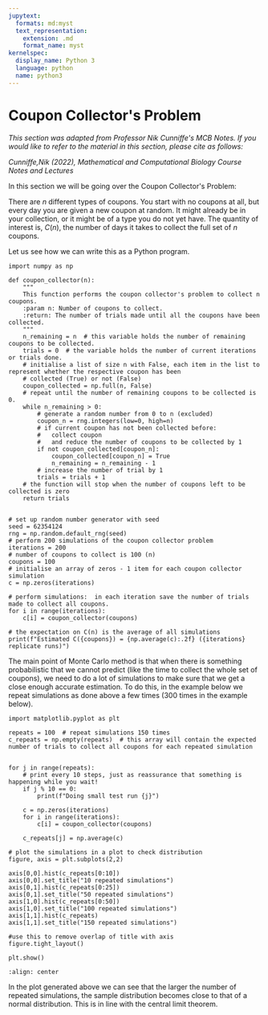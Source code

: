 ```yaml
---
jupytext:
  formats: md:myst
  text_representation:
    extension: .md
    format_name: myst
kernelspec:
  display_name: Python 3
  language: python
  name: python3
---
```


# Coupon Collector's Problem

*This section was adapted from Professor Nik Cunniffe's MCB Notes.  If you would like to refer to the material in this section,
please cite as follows:*

*Cunniffe,Nik (2022), Mathematical and Computational Biology Course Notes and Lectures*


In this section we will be going over the Coupon Collector's Problem:

There are $n$ different types of coupons. You start with no coupons at all, but every day you are given a new
coupon at random. It might already be in your collection, or it might be of a type you do not yet have. The
quantity of interest is, $C(n)$, the number of days it takes to collect the full set of $n$ coupons.

Let us see how we can write this as a Python program.

```{code-cell} ipython3
import numpy as np

def coupon_collector(n):
    """
    This function performs the coupon collector's problem to collect n coupons.
    :param n: Number of coupons to collect.
    :return: The number of trials made until all the coupons have been collected.
    """
    n_remaining = n  # this variable holds the number of remaining coupons to be collected.
    trials = 0  # the variable holds the number of current iterations or trials done.
    # initialise a list of size n with False, each item in the list to represent whether the respective coupon has been
    # collected (True) or not (False)
    coupon_collected = np.full(n, False)
    # repeat until the number of remaining coupons to be collected is 0.
    while n_remaining > 0:
        # generate a random number from 0 to n (excluded)
        coupon_n = rng.integers(low=0, high=n)
        # if current coupon has not been collected before:
        #   collect coupon
        #   and reduce the number of coupons to be collected by 1
        if not coupon_collected[coupon_n]:
            coupon_collected[coupon_n] = True
            n_remaining = n_remaining - 1
        # increase the number of trial by 1
        trials = trials + 1
    # the function will stop when the number of coupons left to be collected is zero
    return trials


# set up random number generator with seed
seed = 62354124
rng = np.random.default_rng(seed)
# perform 200 simulations of the coupon collector problem
iterations = 200
# number of coupons to collect is 100 (n)
coupons = 100
# initialise an array of zeros - 1 item for each coupon collector simulation
c = np.zeros(iterations)

# perform simulations:  in each iteration save the number of trials made to collect all coupons.
for i in range(iterations):
    c[i] = coupon_collector(coupons)

# the expectation on C(n) is the average of all simulations
print(f"Estimated C({coupons}) = {np.average(c):.2f} ({iterations} replicate runs)")
```


The main point of Monte Carlo method is that when there is something probabilistic that we cannot predict (like the time to collect the whole set
of coupons), we need to do a lot of simulations to make sure that we get a close enough accurate estimation.  To do this,
in the example below we repeat simulations as done above a few times (300 times in the example below).  


```
import matplotlib.pyplot as plt

repeats = 100  # repeat simulations 150 times
c_repeats = np.empty(repeats)  # this array will contain the expected number of trials to collect all coupons for each repeated simulation


for j in range(repeats):
    # print every 10 steps, just as reassurance that something is happening while you wait!
    if j % 10 == 0:
        print(f"Doing small test run {j}")

    c = np.zeros(iterations)
    for i in range(iterations):
        c[i] = coupon_collector(coupons)

    c_repeats[j] = np.average(c)

# plot the simulations in a plot to check distribution
figure, axis = plt.subplots(2,2)

axis[0,0].hist(c_repeats[0:10])
axis[0,0].set_title("10 repeated simulations")
axis[0,1].hist(c_repeats[0:25])
axis[0,1].set_title("50 repeated simulations")
axis[1,0].hist(c_repeats[0:50])
axis[1,0].set_title("100 repeated simulations")
axis[1,1].hist(c_repeats)
axis[1,1].set_title("150 repeated simulations")

#use this to remove overlap of title with axis
figure.tight_layout()

plt.show()
```


```{image} output/coupon-collector.jpg
:align: center
```

In the plot generated above we can see that the larger the number of repeated simulations, the sample distribution becomes 
close to that of a normal distribution.  This is in line with the central limit theorem.  
